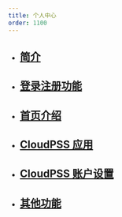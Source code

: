 ```yaml
---
title: 个人中心
order: 1100
---
```



* ## [简介](./guide/index.md)

* ## [登录注册功能](./login/index.md)

* ## [首页介绍](./home/index.md)
  
* ## [CloudPSS 应用](./app/index.md)

* ## [CloudPSS 账户设置](./settings/index.md)

* ## [其他功能](./others/index.md)